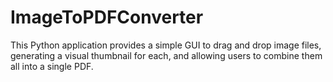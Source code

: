 # ImageToPDFConverter
This Python application provides a simple GUI to drag and drop image files, generating a visual thumbnail for each, and allowing users to combine them all into a single PDF.
